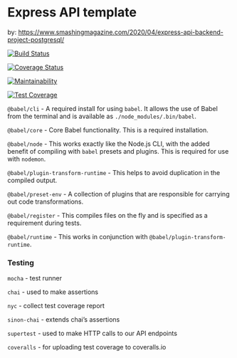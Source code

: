 # Express API template

by: https://www.smashingmagazine.com/2020/04/express-api-backend-project-postgresql/

[![Build Status](https://app.travis-ci.com/elisabethmarie/express-api-template.svg?branch=main)](https://app.travis-ci.com/elisabethmarie/express-api-template)

[![Coverage Status](https://coveralls.io/repos/github/elisabethmarie/express-api-template/badge.svg?branch=main)](https://coveralls.io/github/elisabethmarie/express-api-template?branch=main)

[![Maintainability](https://api.codeclimate.com/v1/badges/b944035b8cd2f9de2692/maintainability)](https://codeclimate.com/github/elisabethmarie/express-api-template/maintainability)

[![Test Coverage](https://api.codeclimate.com/v1/badges/b944035b8cd2f9de2692/test_coverage)](https://codeclimate.com/github/elisabethmarie/express-api-template/test_coverage)

`@babel/cli` - A required install for using `babel`. It allows the use of Babel from the terminal and is available as `./node_modules/.bin/babel`.

`@babel/core` - Core Babel functionality. This is a required installation.

`@babel/node` - This works exactly like the Node.js CLI, with the added benefit of compiling with `babel` presets and plugins. This is required for use with `nodemon`.

`@babel/plugin-transform-runtime` - This helps to avoid duplication in the compiled output.

`@babel/preset-env` - A collection of plugins that are responsible for carrying out code transformations.

`@babel/register` - This compiles files on the fly and is specified as a requirement during tests.

`@babel/runtime` - This works in conjunction with `@babel/plugin-transform-runtime`.

### Testing

`mocha` - test runner

`chai` - used to make assertions

`nyc` - collect test coverage report

`sinon-chai` - extends chai’s assertions

`supertest` - used to make HTTP calls to our API endpoints

`coveralls` - for uploading test coverage to coveralls.io

